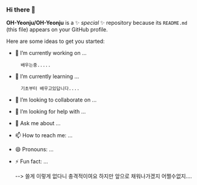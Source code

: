 ### Hi there 👋

**OH-Yeonju/OH-Yeonju** is a ✨ _special_ ✨ repository because its `README.md` (this file) appears on your GitHub profile.

Here are some ideas to get you started:

- 🔭 I’m currently working on ...
  
        배우는중.....

- 🌱 I’m currently learning ...
  
        기초부터 배우고있답니다....

- 👯 I’m looking to collaborate on ...

- 🤔 I’m looking for help with ...

- 💬 Ask me about ...

- 📫 How to reach me: ...

- 😄 Pronouns: ...

- ⚡ Fun fact: ...
  
  --> 쓸게 이렇게 없다니 충격적이여요 하지만 앞으로 채워나가겠지 어쩔수없지....

